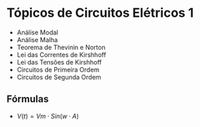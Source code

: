 # Tópicos de Circuitos Elétricos 1

- Análise Modal
- Análise Malha
- Teorema de Thevinin e Norton
- Lei das Correntes de Kirshhoff
- Lei das Tensões de Kirshhoff
- Circuitos de Primeira Ordem
- Circuitos de Segunda Ordem

## Fórmulas

- $V(t) = Vm \cdot Sin(w \cdot A)$
